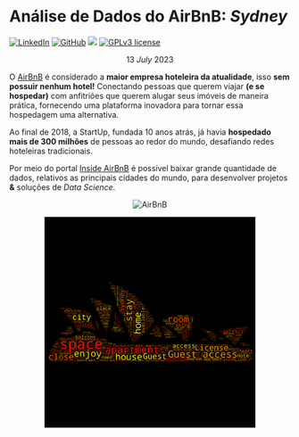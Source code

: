 
# Análise de Dados do AirBnB: *Sydney*

[![LinkedIn](https://img.shields.io/badge/LinkedIn-kauefs-blue.svg)](https://www.linkedin.com/in/kauefs/)
[![GitHub](https://img.shields.io/badge/GitHub-kauefs-black.svg?style=flat)](https://github.com/kauefs/)
[![](https://img.shields.io/badge/Python-3-blue.svg)](https://www.python.org/)
[![GPLv3 license](https://img.shields.io/badge/License-Apache-black.svg)](http://perso.crans.org/besson/LICENSE.html)

$$13\ July\ 2023$$

O [AirBnB](https://www.airbnb.com/) é considerado a **maior empresa hoteleira da atualidade**, isso **sem possuir nenhum hotel!** Conectando pessoas que querem viajar **(**e se hospedar**)** com anfitriões que querem alugar seus imóveis de maneira prática, fornecendo uma plataforma inovadora para tornar essa hospedagem uma alternativa.

Ao final de 2018, a StartUp, fundada 10 anos atrás, já havia **hospedado mais de 300 milhões** de pessoas ao redor do mundo, desafiando redes hoteleiras tradicionais.

Por meio do portal [Inside AirBnB](http://insideairbnb.com/get-the-data.html) é possível baixar grande quantidade de dados, relativos as principais cidades do mundo, para desenvolver projetos **&** soluções de _Data Science_.

<p align=center><img alt=AirBnB src=https://www.area360.com.au/wp-content/uploads/2017/09/airbnb-logo.jpg width=25%></p>

<p align=center><img alt=Sydney Tag Cloud src=https://github.com/kauefs/AirBnB/raw/%40/NoteBook/WordCloudSydney.png width=75%>
